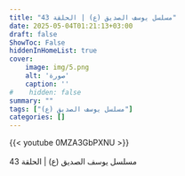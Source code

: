 ```yaml
---
title: "مسلسل يوسف الصديق (ع) | الحلقة 43"
date: 2025-05-04T01:21:13+03:00
draft: false
ShowToc: False
hiddenInHomeList: true
cover:
    image: img/5.png
    alt: 'صورة'
    caption: ''
#    hidden: false
summary: ""
tags: ["مسلسل يوسف الصديق (ع)"]
categories: []
---
```


{{< youtube 0MZA3GbPXNU >}}  
 <br>
مسلسل يوسف الصديق (ع) | الحلقة 43